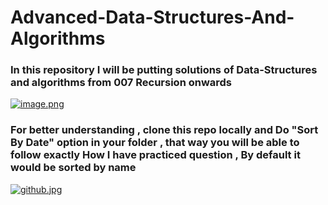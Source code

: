 # Advanced-Data-Structures-And-Algorithms

### In this repository I will be putting solutions of Data-Structures and algorithms from 007 Recursion onwards

[![image.png](https://i.postimg.cc/cJVghSf4/image.png)](https://postimg.cc/TyJ32BkZ)

### For better understanding , clone this repo locally and Do "Sort By Date" option in your folder , that way you will be able to follow exactly How I have practiced question , By default it would be sorted by name

[![github.jpg](https://i.postimg.cc/NjSXL2Z3/github.jpg)](https://postimg.cc/jD62F2xc)
